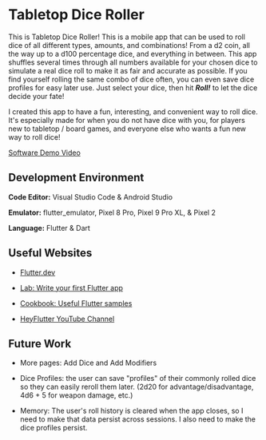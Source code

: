 # Tabletop Dice Roller

This is Tabletop Dice Roller! This is a mobile app that can be used to roll dice of all different types, amounts, and combinations! From a d2 coin, all the way up to a d100 percentage dice, and everything in between. This app shuffles several times through all numbers available for your chosen dice to simulate a real dice roll to make it as fair and accurate as possible. If you find yourself rolling the same combo of dice often, you can even save dice profiles for easy later use. Just select your dice, then hit **_Roll!_** to let the dice decide your fate!

I created this app to have a fun, interesting, and convenient way to roll dice. It's especially made for when you do not have dice with you, for players new to tabletop / board games, and everyone else who wants a fun new way to roll dice!

[Software Demo Video]([http://youtube.link.goes.here](https://www.youtube.com/watch?v=xs5vAZwehr0))

## Development Environment

**Code Editor:** Visual Studio Code & Android Studio

**Emulator:** flutter_emulator, Pixel 8 Pro, Pixel 9 Pro XL, & Pixel 2

**Language:** Flutter & Dart

## Useful Websites

- [Flutter.dev](https://docs.flutter.dev/)

- [Lab: Write your first Flutter app](https://docs.flutter.dev/get-started/codelab)

- [Cookbook: Useful Flutter samples](https://docs.flutter.dev/cookbook)

- [HeyFlutter YouTube Channel](https://www.youtube.com/@HeyFlutter)

## Future Work

- More pages: Add Dice and Add Modifiers

- Dice Profiles: the user can save "profiles" of their commonly rolled dice so they can easily reroll them later. (2d20 for advantage/disadvantage, 4d6 + 5 for weapon damage, etc.)

- Memory: The user's roll history is cleared when the app closes, so I need to make that data persist across sessions. I also need to make the dice profiles persist.
